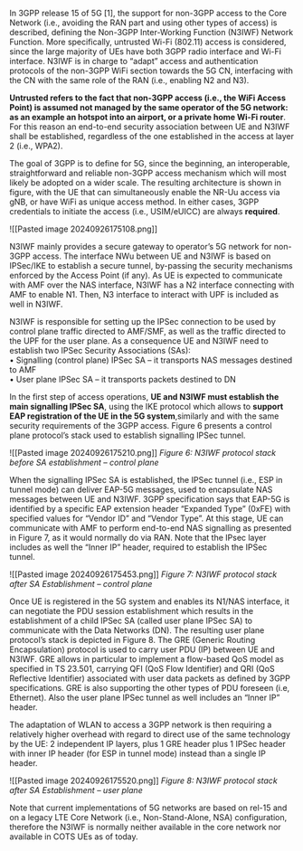 In 3GPP release 15 of 5G \[1\], the support for non-3GPP access to the Core Network (i.e., avoiding the RAN part and using other types of access) is described, defining the Non-3GPP Inter-Working Function (N3IWF) Network Function. More specifically, untrusted Wi-Fi (802.11) access is considered, since the large majority of UEs have both 3GPP radio interface and Wi-Fi interface. N3IWF is in charge to “adapt” access and authentication protocols of the non-3GPP WiFi section towards the 5G CN, interfacing with the CN with the same role of the RAN (i.e., enabling N2 and N3).

**Untrusted refers to the fact that non-3GPP access (i.e., the WiFi Access Point) is assumed not managed by the same operator of the 5G network: as an example an hotspot into an airport, or a private home Wi-Fi router**. For this reason an end-to-end security association between UE and N3IWF shall be established, regardless of the one established in the access at layer 2 (i.e., WPA2).

The goal of 3GPP is to define for 5G, since the beginning, an interoperable, straightforward and reliable non-3GPP access mechanism which will most likely be adopted on a wider scale. The resulting architecture is shown in figure, with the UE that can simultaneously enable the NR-Uu access via gNB, or have WiFi as unique access method. In either cases, 3GPP credentials to initiate the access (i.e., USIM/eUICC) are always **required**.

![[Pasted image 20240926175108.png]]

N3IWF mainly provides a secure gateway to operator’s 5G network for non-3GPP access. The interface NWu between UE and N3IWF is based on IPSec/IKE to establish a secure tunnel, by-passing the security mechanisms enforced by the Access Point (if any). As UE is expected to communicate with AMF over the NAS interface, N3IWF has a N2 interface connecting with AMF to enable N1. Then, N3 interface to interact with UPF is included as well in N3IWF.

N3IWF is responsible for setting up the IPSec connection to be used by control plane traffic directed to AMF/SMF, as well as the traffic directed to the UPF for the user plane. As a consequence UE and N3IWF need to establish two IPSec Security Associations (SAs):  
• Signalling (control plane) IPSec SA – it transports NAS messages destined to AMF  
• User plane IPSec SA – it transports packets destined to DN

In the first step of access operations, **UE and N3IWF must establish the main signalling IPSec SA**, using the IKE protocol which allows to **support EAP registration of the UE in the 5G system**,similarly and with the same security requirements of the 3GPP access. Figure 6 presents a control plane protocol’s stack used to establish signalling IPSec tunnel.

![[Pasted image 20240926175210.png]]
*Figure 6: N3IWF protocol stack before SA establishment – control plane*

When the signalling IPSec SA is established, the IPSec tunnel (i.e., ESP in tunnel mode) can deliver EAP-5G messages, used to encapsulate NAS messages between UE and N3IWF. 3GPP specification says that EAP-5G is identified by a specific EAP extension header “Expanded Type” (0xFE) with specified values for “Vendor ID” and “Vendor Type”. At this stage, UE can communicate with AMF to perform end-to-end NAS signalling as presented in Figure 7, as it would normally do via RAN. Note that the IPsec layer includes as well the “Inner IP” header, required to establish the IPSec tunnel.

![[Pasted image 20240926175453.png]]
*Figure 7: N3IWF protocol stack after SA Establishment – control plane*

Once UE is registered in the 5G system and enables its N1/NAS interface, it can negotiate the PDU session establishment which results in the establishment of a child IPSec SA (called user plane IPSec SA) to communicate with the Data Networks (DN). The resulting user plane protocol’s stack is depicted in Figure 8. The GRE (Generic Routing Encapsulation) protocol is used to carry user PDU (IP) between UE and N3IWF. GRE allows in particular to implement a flow-based QoS model as specified in TS 23.501, carrying QFI (QoS Flow Identifier) and QRI (QoS Reflective Identifier) associated with user data packets as defined by 3GPP specifications. GRE is also supporting the other types of PDU foreseen (i.e, Ethernet). Also the user plane IPSec tunnel as well includes an “Inner IP” header.

The adaptation of WLAN to access a 3GPP network is then requiring a relatively higher overhead with regard to direct use of the same technology by the UE: 2 independent IP layers, plus 1 GRE header plus 1 IPSec header with inner IP header (for ESP in tunnel mode) instead than a single IP header.

![[Pasted image 20240926175520.png]]
*Figure 8: N3IWF protocol stack after SA Establishment – user plane*

Note that current implementations of 5G networks are based on rel-15 and on a legacy LTE Core Network (i.e., Non-Stand-Alone, NSA) configuration, therefore the N3IWF is normally neither available in the core network nor available in COTS UEs as of today.
